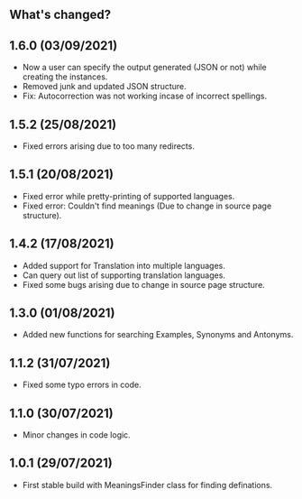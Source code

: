 What's changed?
--------------

1.6.0 (03/09/2021)
------------------
*   Now a user can specify the output generated (JSON or not) while creating the instances.
*   Removed junk and updated JSON structure.
*   Fix: Autocorrection was not working incase of incorrect spellings.

1.5.2 (25/08/2021)
------------------
*   Fixed errors arising due to too many redirects.

1.5.1 (20/08/2021)
------------------
*   Fixed error while pretty-printing of supported languages.
*   Fixed error: Couldn't find meanings (Due to change in source page structure).

1.4.2 (17/08/2021)
------------------
*   Added support for Translation into multiple languages.
*   Can query out list of supporting translation languages.
*   Fixed some bugs arising due to change in source page structure.

1.3.0 (01/08/2021)
------------------
*   Added new functions for searching Examples, Synonyms and Antonyms.

1.1.2 (31/07/2021)
------------------
*   Fixed some typo errors in code.

1.1.0 (30/07/2021)
------------------
*   Minor changes in code logic.

1.0.1 (29/07/2021)
------------------
*   First stable build with MeaningsFinder class for finding definations.
